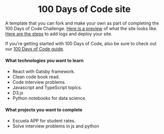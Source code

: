 <h1 align="center">
  100 Days of Code site 
</h1>

A template that you can fork and make your own as part of completing the 100 Days of Code Challenge. [Here is a preview](https://bretts-100-days-of-code.netlify.app/) of what the site looks like. [Here are the steps](https://www.software.com/src/how-to-set-up-your-own-personal-website-for-100-days-of-code) to add logs and deploy your site.

If you're getting started with 100 Days of Code, also be sure to check out our [100 Days of Code guide](https://www.software.com/src/essential-guide-to-the-100-days-of-code-challenge).



#### What technologies you want to learn

* React with Gatsby framework.
* Clean code book read.
* Code interview problems.
* Javascript and TypeScript topics.
* D3.js
* Python notebooks for data science.


#### What projects you want to complete
* Escuela APP for student rates.
* Solve interview problems in js and python

